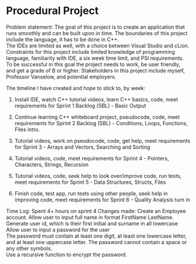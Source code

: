 # Procedural Project 
Problem statement: 
The goal of this project is to create an application that runs smoothly and can be built upon in time. 
The boundaries of this project include the language, it has to be done in C++.  
The IDEs are limited as well, with a choice between Visual Studio and cLion.  
Constraints for this project include limited knowledge of programming language, familiarity with IDE, 
a six week time limit, and PSI requirements. 
To be successful in this goal the project needs to work, be user friendly, and get a grade of B or higher. 
Stakeholders in this project include myself, Professor Vanselow, and potential employers. 

The timeline I have created and hope to stick to, by week: 

1. Install IDE, watch C++ tutorial videos, learn C++ basics, code, meet requirements for Sprint 1 Backlog (SBL) - Basic Output 

2. Continue learning C++ whiteboard project, pseudocode, code, meet requirements for Sprint 2 Backlog (SBL) - Conditions, Loops, Functions, Files intro.  

3. Tutorial videos, work on pseudocode, code, get help, meet requirements for Sprint 3 - Arrays and Vectors, Searching and Sorting 

4. Tutorial videos, code, meet requirements for Sprint 4 - Pointers, Characters, Strings, Recursion 

5. Tutorial videos, code, seek help to look over/improve code, run tests, meet requirements for Sprint 5 - Data Structures, Structs, Files

6. Finish code, test app, run tests using other people, seek help in improving code, meet requirements for Sprint 6 - Quality Analysis turn in 

Time Log: 
Spent 4+ hours on sprint 4
Changes made:
Create an Employee account. 
Allow user to input full name in format FirstName LastName.  
Generate user id, which is their first initial and surname in all lowercase 
Allow user to input a password for the user  
The password must contain at least one digit, at least one lowercase letter, and at least one uppercase letter. The password cannot contain a space or any other symbols.  
Use a recursive function to encrypt the password.  
